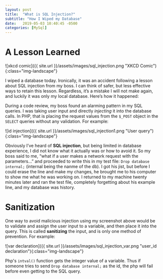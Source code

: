 ```yaml
---
layout: post
title:  "What is SQL Injection?"
subtitle: "How I Wiped my Database"
date:   2019-05-03 10:40:45 -0500
categories: [MySql]
---
```


# A Lesson Learned

![xkcd comic]({{ site.url }}/assets/images/sql_injection.png "XKCD Comic"){:class="img-landscape"}

I wiped a database today. Ironically, it was an accident following a lesson about SQL injection from my boss. I can think of safer, but less effective ways to retain this lesson. Regardless, it’s a mistake I will not make again, and luckily it was only my local database. Here’s how it happened:

During a code review, my boss found an alarming pattern in my SQL queries. I was taking user input and directly <i>injecting</i> it into the database calls. In PHP, that is placing the request values from the `$_POST` object in the `SELECT` queries without any validation. For example:

![id injection]({{ site.url }}/assets/images/sql_injection1.png "User query"){:class="img-landscape"}

Obviously I’ve heard of <strong>SQL injection</strong>, but being limited in database experience, I did not know what it actually was or how to avoid it. So my boss said to me, “what if a user makes a network request with the parameters…” and proceeded to write this in my test file: `Drop database internal;` (internal being the nanme of the db). I got his jist, but before I could erase the line and make my changes, he brought me to his computer to show me what he was working on. I returned to my machine twenty minutes later and ran the test file, completely forgetting about his example line, and my database was history. 

# Sanitization

One way to avoid malicious injection using my screenshot above would be to validate and assign the user input to a variable, and then place it into the query. This is called **sanitizing** the input, and is only one method of prevention. For example:

![var declaration]({{ site.url }}/assets/images/sql_injection_var.png "user_id declaration"){:class="img-landscape"}

Php's `intval()` function gets the integer value of a variable. Thus if someone tries to send `Drop database internal;` as the id, the php will fail before even getting to the SQL query. 

